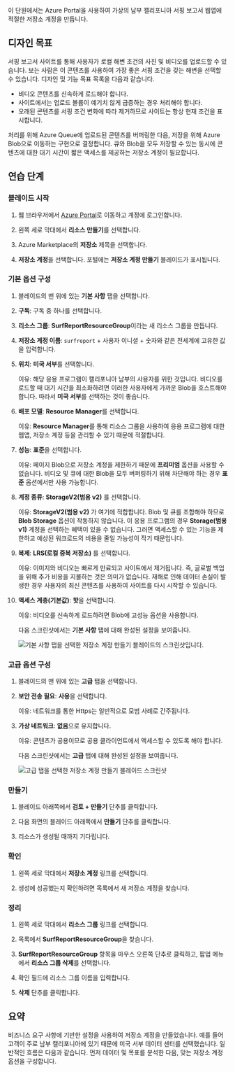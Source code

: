 이 단원에서는 Azure Portal을 사용하여 가상의 남부 캘리포니아 서핑 보고서 웹앱에 적절한 저장소 계정을 만듭니다.

## <a name="design-goals"></a>디자인 목표

서핑 보고서 사이트를 통해 사용자가 로컬 해변 조건의 사진 및 비디오를 업로드할 수 있습니다. 보는 사람은 이 콘텐츠를 사용하여 가장 좋은 서핑 조건을 갖는 해변을 선택할 수 있습니다. 디자인 및 기능 목표 목록을 다음과 같습니다.

- 비디오 콘텐츠를 신속하게 로드해야 합니다.
- 사이트에서는 업로드 볼륨이 예기치 않게 급증하는 경우 처리해야 합니다.
- 오래된 콘텐츠를 서핑 조건 변화에 따라 제거하므로 사이트는 항상 현재 조건을 표시합니다.

처리를 위해 Azure Queue에 업로드된 콘텐츠를 버퍼링한 다음, 저장을 위해 Azure Blob으로 이동하는 구현으로 결정합니다. 큐와 Blob을 모두 저장할 수 있는 동시에 콘텐츠에 대한 대기 시간이 짧은 액세스를 제공하는 저장소 계정이 필요합니다.

## <a name="exercise-steps"></a>연습 단계

### <a name="launch-the-blade"></a>블레이드 시작

1. 웹 브라우저에서 [Azure Portal](https://portal.azure.com?azure-portal=true)로 이동하고 계정에 로그인합니다.

1. 왼쪽 세로 막대에서 **리소스 만들기**를 선택합니다.

1. Azure Marketplace의 **저장소** 제목을 선택합니다.

1. **저장소 계정**을 선택합니다. 포털에는 **저장소 계정 만들기** 블레이드가 표시됩니다.

### <a name="configure-the-basic-options"></a>기본 옵션 구성

1. 블레이드의 맨 위에 있는 **기본 사항** 탭을 선택합니다.

1. **구독**: 구독 중 하나를 선택합니다.

1. **리소스 그룹**: **SurfReportResourceGroup**이라는 새 리소스 그룹을 만듭니다.

1. **저장소 계정 이름**: `surfreport` + 사용자 이니셜 + 숫자와 같은 전세계에 고유한 값을 입력합니다.

 1. **위치**: **미국 서부**를 선택합니다.

    이유: 해당 응용 프로그램이 캘리포니아 남부의 사용자를 위한 것입니다. 비디오를 로드할 때 대기 시간을 최소화하려면 이러한 사용자에게 가까운 Blob을 호스트해야 합니다. 따라서 **미국 서부**를 선택하는 것이 좋습니다.

1. **배포 모델**: **Resource Manager**를 선택합니다.
    
    이유: **Resource Manager**를 통해 리소스 그룹을 사용하여 응용 프로그램에 대한 웹앱, 저장소 계정 등을 관리할 수 있기 때문에 적절합니다.

1. **성능**: **표준**을 선택합니다.

    이유: 페이지 Blob으로 저장소 계정을 제한하기 때문에 **프리미엄** 옵션을 사용할 수 없습니다. 비디오 및 큐에 대한 Blob을 모두 버퍼링하기 위해 차단해야 하는 경우 **표준** 옵션에서만 사용 가능합니다.

1. **계정 종류**: **StorageV2(범용 v2)** 를 선택합니다.

    이유: **StorageV2(범용 v2)** 가 여기에 적합합니다. Blob 및 큐를 조합해야 하므로 **Blob Storage** 옵션이 작동하지 않습니다. 이 응용 프로그램의 경우 **Storage(범용 v1)** 계정을 선택하는 혜택이 있을 수 없습니다. 그러면 액세스할 수 있는 기능을 제한하고 예상된 워크로드의 비용을 줄일 가능성이 작기 때문입니다.

1. **복제**: **LRS(로컬 중복 저장소)** 를 선택합니다.

    이유: 이미지와 비디오는 빠르게 만료되고 사이트에서 제거됩니다. 즉, 글로벌 백업을 위해 추가 비용을 지불하는 것은 의미가 없습니다. 재해로 인해 데이터 손실이 발생한 경우 사용자의 최신 콘텐츠를 사용하여 사이트를 다시 시작할 수 있습니다.

1. **액세스 계층(기본값)**: **핫**을 선택합니다.
   
    이유: 비디오를 신속하게 로드하려면 Blob에 고성능 옵션을 사용합니다.
   
    다음 스크린샷에서는 **기본 사항** 탭에 대해 완성된 설정을 보여줍니다.
    
    ![**기본 사항** 탭을 선택한 저장소 계정 만들기 블레이드의 스크린샷입니다.](../media-drafts/5-create-storage-account-basics.png)

### <a name="configure-the-advanced-options"></a>고급 옵션 구성

1. 블레이드의 맨 위에 있는 **고급** 탭을 선택합니다.

1. **보안 전송 필요**: **사용**을 선택합니다.

    이유: 네트워크를 통한 Https는 일반적으로 모범 사례로 간주됩니다.

1. **가상 네트워크**: **없음**으로 유지합니다. 

    이유: 콘텐츠가 공용이므로 공용 클라이언트에서 액세스할 수 있도록 해야 합니다.

    다음 스크린샷에서는 **고급** 탭에 대해 완성된 설정을 보여줍니다.
    
    ![**고급** 탭을 선택한 저장소 계정 만들기 블레이드 스크린샷](../media-drafts/5-create-storage-account-advanced.png)

### <a name="create"></a>만들기

1. 블레이드 아래쪽에서 **검토 + 만들기** 단추를 클릭합니다.

1. 다음 화면의 블레이드 아래쪽에서 **만들기** 단추를 클릭합니다.

1. 리소스가 생성될 때까지 기다립니다.

### <a name="verify"></a>확인

1. 왼쪽 세로 막대에서 **저장소 계정** 링크를 선택합니다.

1. 생성에 성공했는지 확인하려면 목록에서 새 저장소 계정을 찾습니다.

### <a name="clean-up"></a>정리

1. 왼쪽 세로 막대에서 **리소스 그룹** 링크를 선택합니다.

1. 목록에서 **SurfReportResourceGroup**을 찾습니다.

1. **SurfReportResourceGroup** 항목을 마우스 오른쪽 단추로 클릭하고, 팝업 메뉴에서 **리소스 그룹 삭제**를 선택합니다.

1. 확인 필드에 리소스 그룹 이름을 입력합니다.

1. **삭제** 단추를 클릭합니다.

## <a name="summary"></a>요약

비즈니스 요구 사항에 기반한 설정을 사용하여 저장소 계정을 만들었습니다. 예를 들어 고객이 주로 남부 캘리포니아에 있기 때문에 미국 서부 데이터 센터를 선택했습니다. 일반적인 흐름은 다음과 같습니다. 먼저 데이터 및 목표를 분석한 다음, 맞는 저장소 계정 옵션을 구성합니다.